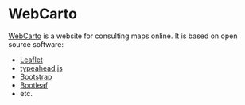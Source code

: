 # WebCarto

[WebCarto][] is a website for consulting maps online. It is based on open source software:
* [Leaflet][]
* [typeahead.js]
* [Bootstrap]
* [Bootleaf][]
* etc.

[WebCarto]: http://www.cartopolis.org
[Leaflet]: https://github.com/Leaflet/Leaflet
[Bootleaf]: https://github.com/bmcbride/bootleaf
[typeahead.js]: https://github.com/twitter/typeahead.js
[Bootstrap]: https://github.com/twbs/bootstrap
